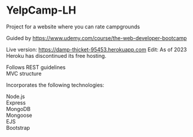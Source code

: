 # YelpCamp-LH
Project for a website where you can rate campgrounds

Guided by https://www.udemy.com/course/the-web-developer-bootcamp

Live version: https://damp-thicket-95453.herokuapp.com
Edit: As of 2023 Heroku has discontinued its free hosting.

Follows REST guidelines <br>
MVC structure <br>

Incorporates the following technologies:

Node.js <br>
Express<br>
MongoDB<br>
Mongoose <br>
EJS <br>
Bootstrap
